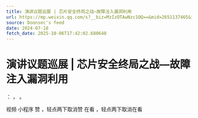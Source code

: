 ```yaml
---
title: 演讲议题巡展 | 芯片安全终局之战—故障注入漏洞利用
url: https://mp.weixin.qq.com/s?__biz=MzIzOTAwNzc1OQ==&mid=2651137465&idx=1&sn=2e8d5ead476b9a858ce74ad314634b1b
source: Doonsec's feed
date: 2024-07-18
fetch_date: 2025-10-06T17:42:02.680640
---
```


# 演讲议题巡展 | 芯片安全终局之战—故障注入漏洞利用

：
，
。

视频
小程序
赞
，轻点两下取消赞
在看
，轻点两下取消在看